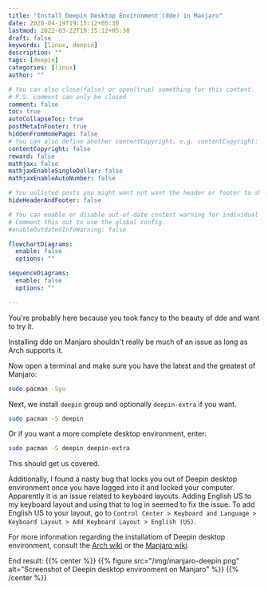 ```yaml
---
title: "Install Deepin Desktop Environment (dde) in Manjaro"
date: 2020-04-19T19:15:12+05:30
lastmod: 2022-03-22T19:15:12+05:30
draft: false
keywords: [linux, deepin]
description: ""
tags: [deepin]
categories: [linux]
author: ""

# You can also close(false) or open(true) something for this content.
# P.S. comment can only be closed
comment: false
toc: true
autoCollapseToc: true
postMetaInFooter: true
hiddenFromHomePage: false
# You can also define another contentCopyright. e.g. contentCopyright: "This is another copyright."
contentCopyright: false
reward: false
mathjax: false
mathjaxEnableSingleDollar: false
mathjaxEnableAutoNumber: false

# You unlisted posts you might want not want the header or footer to show
hideHeaderAndFooter: false

# You can enable or disable out-of-date content warning for individual post.
# Comment this out to use the global config.
#enableOutdatedInfoWarning: false

flowchartDiagrams:
  enable: false
  options: ""

sequenceDiagrams: 
  enable: false
  options: ""

---
```


<!--more-->

You're probably here because you took fancy to the beauty of dde and want to try it.

Installing dde on Manjaro shouldn't really be much of an issue as long as Arch supports it.

Now open a terminal and make sure you have the latest and the greatest of Manjaro:
```bash
sudo pacman -Syu
```

Next, we install `deepin` group and optionally `deepin-extra` if you want.
```bash
sudo pacman -S deepin 
```

Or if you want a more complete desktop environment, enter:
```bash
sudo pacman -S deepin deepin-extra 
```

This should get us covered.

Additionally, I found a nasty bug that locks you out of Deepin desktop environment once you have logged into it and locked your computer. Apparently it is an issue related to keyboard layouts. Adding English US to my keyboard layout and using that to log in seemed to fix the issue. To add English US to your layout, go to `Control Center > Keyboard and Language > Keyboard Layout > Add Keyboard Layout > English (US)`.

For more information regarding the installatiom of Deepin desktop environment, consult the [Arch wiki](https://wiki.archlinux.org/index.php/Deepin_Desktop_Environment) or the [Manjaro wiki](https://wiki.archlinux.org/index.php/Deepin_Desktop_Environment).

End result:
{{% center %}}
{{% figure src="/img/manjaro-deepin.png" alt="Screenshot of Deepin desktop environment on Manjaro" %}}
{{% /center %}}
